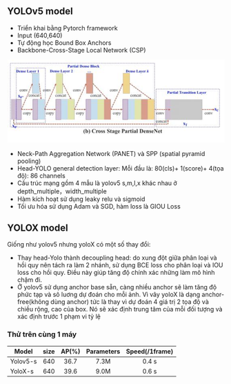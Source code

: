 ## YOLOv5 model
- Triển khai bằng Pytorch framework
- Input (640,640)
- Tự động học Bound Box Anchors
- Backbone-Cross-Stage Local Network (CSP)
<img src="week1/csp.png" >

- Neck-Path Aggregation Network (PANET) và SPP (spatial pyramid pooling)
- Head-YOLO general detection layer: Mỗi đầu là: 80(cls)+ 1(score)+ 4(tọa độ): 86 channels
- Cấu trúc mạng gồm 4 mẫu là yolov5 s,m,l,x khác nhau ở depth_multiple，width_multiple
- Hàm kích hoạt sử dụng leaky relu và sigmoid
- Tối ưu hóa sử dụng Adam và SGD, hàm loss là GIOU Loss

## YOLOX model
Giống như yolov5 nhưng yoloX có một số thay đổi:
- Thay head-Yolo thành decoupling head: do xung đột giữa phân loại và hồi quy nên tách ra làm 2 nhánh, sử dụng BCE loss cho phân loại và IOU loss cho hồi quy. Điều này giúp tăng độ chính xác những làm mô hình chậm đi.
- Ở yolov5 sử dụng anchor base sẵn, càng nhiều anchor sẽ làm tăng độ phức tạp và sô luơng dự đoán cho mỗi ảnh. Vì vây yoloX là dạng anchor-free(không dùng anchor) tức là thay vì dự đoán 4 giá trị 2 tọa độ và chiều rộng, cao của box. Nó sẽ xác định trung tâm của mỗi đối tượng và xác định trước 1 phạm vi tỷ lệ
### Thử trên cùng 1 máy
|Model |size |AP(%) | Parameters | Speed(/1frame)|
| ------    |:---:     |:---:  | :---: | :----: |
|Yolov5-s    |640  | 36.7 | 7.3M      |0.4 s     |
|YoloX-s   |640  | 39.6      |9.0M     |0.6 s |
